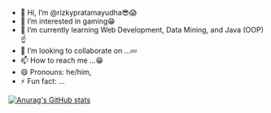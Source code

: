 - 👋 Hi, I’m @rizkypratamayudha😎😱
- 👀 I’m interested in gaming😁
- 🌱 I’m currently learning Web Development, Data Mining, and Java (OOP)☝️
- 💞️ I’m looking to collaborate on ...💤
- 📫 How to reach me ...😁
- 😄 Pronouns: he/him,
- ⚡ Fun fact: ...


[![Anurag's GitHub stats](https://github-readme-stats.vercel.app/api?username=rizkypratamayudha)](https://github.com/anuraghazra/github-readme-stats)


